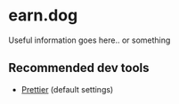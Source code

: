 # earn.dog

Useful information goes here.. or something

## Recommended dev tools

- [Prettier](https://marketplace.visualstudio.com/items?itemName=esbenp.prettier-vscode) (default settings)
